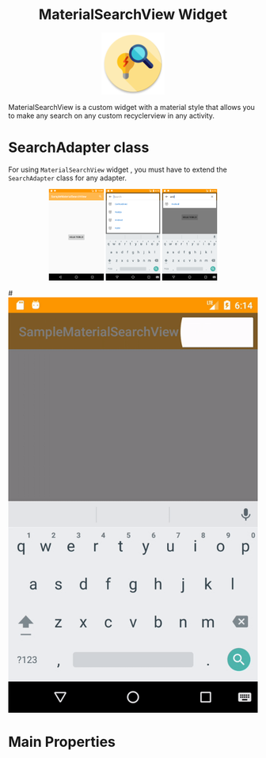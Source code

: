 <h1 align="center">MaterialSearchView Widget</h1>

<p align="center">
    <img src="Screenshots/ic_launcher_search-web.png" alt="icon" width="25%"/>
</p>

MaterialSearchView is a custom widget with a material style that allows you to make any search on 
any custom recyclerview in any activity.

# SearchAdapter class
For using `MaterialSearchView` widget , you must have to extend the `SearchAdapter` class for any adapter. 

<p align="center">
    <img src="Screenshots/Screenshot1.png" alt="icon" width="22%"/>
    <img src="Screenshots/Screenshot2.png" alt="icon" width="22%"/>
    <img src="Screenshots/Screenshot3.png" alt="icon" width="22%"/>
</p>

#![alt text](Screenshots/material_search_view.gif "Nice Material Search View Widget")

# Main Properties

